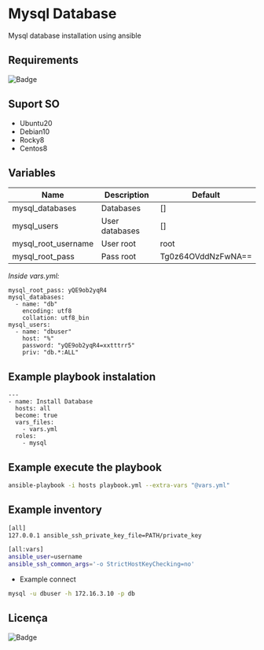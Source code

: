 # Mysql Database

Mysql database installation using ansible

## Requirements

![Badge](https://img.shields.io/badge/ansible-2.16.6-blue)

## Suport SO

- Ubuntu20
- Debian10
- Rocky8
- Centos8

## Variables

| Name | Description | Default | 
|------|-----------|---------|
| mysql_databases | Databases | []
| mysql_users | User databases | [] 
| mysql_root_username | User root | root
| mysql_root_pass | Pass root | Tg0z64OVddNzFwNA==

*Inside vars.yml:*

```
mysql_root_pass: yQE9ob2yqR4
mysql_databases:
  - name: "db"
    encoding: utf8
    collation: utf8_bin
mysql_users:
  - name: "dbuser"
    host: "%"
    password: "yQE9ob2yqR4=xxtttrr5"
    priv: "db.*:ALL"
```

## Example playbook instalation
```
---
- name: Install Database
  hosts: all
  become: true
  vars_files:
    - vars.yml
  roles:
    - mysql
```
## Example execute the playbook

```bash 
ansible-playbook -i hosts playbook.yml --extra-vars "@vars.yml"
```

## Example inventory

```bash
[all]
127.0.0.1 ansible_ssh_private_key_file=PATH/private_key 

[all:vars]
ansible_user=username
ansible_ssh_common_args='-o StrictHostKeyChecking=no'
```

- Example connect

```bash
mysql -u dbuser -h 172.16.3.10 -p db
```

## Licença
![Badge](https://img.shields.io/badge/license-GPLv3-green)
